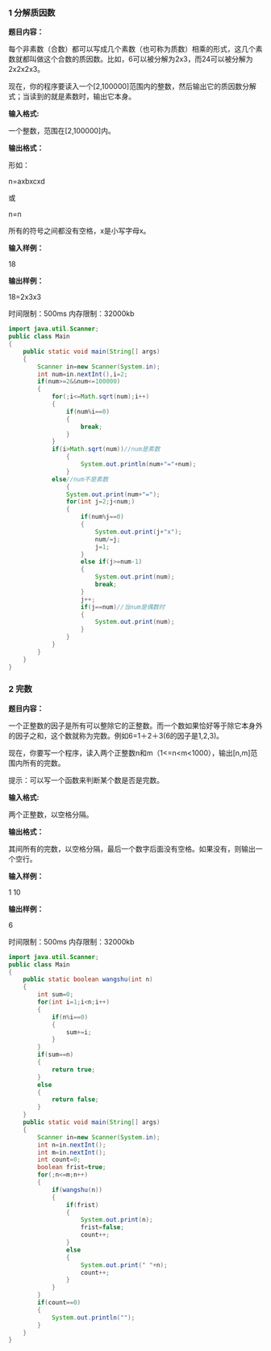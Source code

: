 ### 1    分解质因数

**题目内容：**

每个非素数（合数）都可以写成几个素数（也可称为质数）相乘的形式，这几个素数就都叫做这个合数的质因数。比如，6可以被分解为2x3，而24可以被分解为2x2x2x3。

现在，你的程序要读入一个\[2,100000\]范围内的整数，然后输出它的质因数分解式；当读到的就是素数时，输出它本身。

**输入格式:**

一个整数，范围在\[2,100000\]内。

**输出格式：**

形如：

n=axbxcxd

或

n=n

所有的符号之间都没有空格，x是小写字母x。

**输入样例：**

18

**输出样例：**

18=2x3x3

时间限制：500ms                内存限制：32000kb

```java
import java.util.Scanner;
public class Main
{
    public static void main(String[] args)
    {
        Scanner in=new Scanner(System.in);
        int num=in.nextInt(),i=2;
        if(num>=2&&num<=100000)
        {
            for(;i<=Math.sqrt(num);i++)
            {
                if(num%i==0)
                {
                    break;
                }
            }
            if(i>Math.sqrt(num))//num是素数
                {
                    System.out.println(num+"="+num);
                }
            else//num不是素数
                {
                System.out.print(num+"=");
                for(int j=2;j<num;)
                {
                    if(num%j==0)
                    {
                        System.out.print(j+"x");
                        num/=j;
                        j=1;
                    }
                    else if(j>=num-1)
                    {
                        System.out.print(num);
                        break;
                    }
                    j++;
                    if(j==num)//当num是偶数时
                    {
                        System.out.print(num);
                    }
                }
            }
        }
    }
}
```

### 2    完数

**题目内容：**

一个正整数的因子是所有可以整除它的正整数。而一个数如果恰好等于除它本身外的因子之和，这个数就称为完数。例如6=1＋2＋3\(6的因子是1,2,3\)。

现在，你要写一个程序，读入两个正整数n和m（1&lt;=n&lt;m&lt;1000），输出\[n,m\]范围内所有的完数。

提示：可以写一个函数来判断某个数是否是完数。

**输入格式:**

两个正整数，以空格分隔。

**输出格式：**

其间所有的完数，以空格分隔，最后一个数字后面没有空格。如果没有，则输出一个空行。

**输入样例：**

1 10

**输出样例：**

6

时间限制：500ms                内存限制：32000kb

```java
import java.util.Scanner;
public class Main
{
	public static boolean wangshu(int n)
	{
		int sum=0;
		for(int i=1;i<n;i++)
		{
			if(n%i==0)
			{
				sum+=i;
			}
		}
		if(sum==n)
		{
			return true;
		}
		else
		{
			return false;
		}
	}
	public static void main(String[] args)
	{
		Scanner in=new Scanner(System.in);
		int n=in.nextInt();
		int m=in.nextInt();
		int count=0;
		boolean frist=true;		
		for(;n<=m;n++)
		{
			if(wangshu(n))
			{
				if(frist)
				{
					System.out.print(n);
					frist=false;
					count++;
				}
				else
				{
					System.out.print(" "+n);
					count++;
				}
			}
		}
		if(count==0)
		{
			System.out.println("");
		}		
	}
}
```



